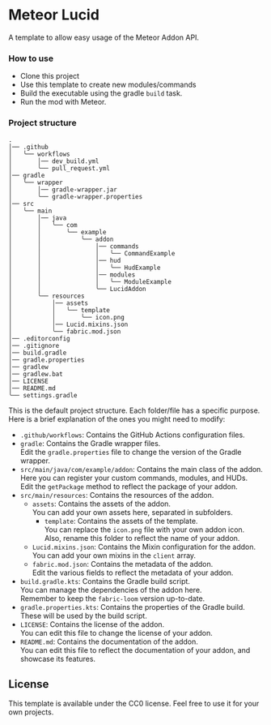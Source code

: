 # Meteor Lucid

A template to allow easy usage of the Meteor Addon API.

### How to use

-   Clone this project
-   Use this template to create new modules/commands
-   Build the executable using the gradle `build` task.
-   Run the mod with Meteor.

### Project structure

```text
.
│── .github
│   ╰── workflows
│       │── dev_build.yml
│       ╰── pull_request.yml
│── gradle
│   ╰── wrapper
│       │── gradle-wrapper.jar
│       ╰── gradle-wrapper.properties
│── src
│   ╰── main
│       │── java
│       │   ╰── com
│       │       ╰── example
│       │           ╰── addon
│       │               │── commands
│       │               │   ╰── CommandExample
│       │               │── hud
│       │               │   ╰── HudExample
│       │               │── modules
│       │               │   ╰── ModuleExample
│       │               ╰── LucidAddon
│       ╰── resources
│           │── assets
│           │   ╰── template
│           │       ╰── icon.png
│           │── Lucid.mixins.json
│           ╰── fabric.mod.json
│── .editorconfig
│── .gitignore
│── build.gradle
│── gradle.properties
│── gradlew
│── gradlew.bat
│── LICENSE
│── README.md
╰── settings.gradle
```

This is the default project structure. Each folder/file has a specific purpose.  
Here is a brief explanation of the ones you might need to modify:

-   `.github/workflows`: Contains the GitHub Actions configuration files.
-   `gradle`: Contains the Gradle wrapper files.  
    Edit the `gradle.properties` file to change the version of the Gradle wrapper.
-   `src/main/java/com/example/addon`: Contains the main class of the addon.  
    Here you can register your custom commands, modules, and HUDs.  
    Edit the `getPackage` method to reflect the package of your addon.
-   `src/main/resources`: Contains the resources of the addon.
    -   `assets`: Contains the assets of the addon.  
        You can add your own assets here, separated in subfolders.
        -   `template`: Contains the assets of the template.  
            You can replace the `icon.png` file with your own addon icon.  
            Also, rename this folder to reflect the name of your addon.
    -   `Lucid.mixins.json`: Contains the Mixin configuration for the addon.  
        You can add your own mixins in the `client` array.
    -   `fabric.mod.json`: Contains the metadata of the addon.  
        Edit the various fields to reflect the metadata of your addon.
-   `build.gradle.kts`: Contains the Gradle build script.  
    You can manage the dependencies of the addon here.  
    Remember to keep the `fabric-loom` version up-to-date.
-   `gradle.properties.kts`: Contains the properties of the Gradle build.  
    These will be used by the build script.
-   `LICENSE`: Contains the license of the addon.  
    You can edit this file to change the license of your addon.
-   `README.md`: Contains the documentation of the addon.  
    You can edit this file to reflect the documentation of your addon, and showcase its features.

## License

This template is available under the CC0 license. Feel free to use it for your own projects.
